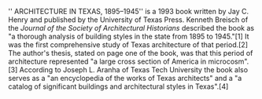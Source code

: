 '' ARCHITECTURE IN TEXAS, 1895–1945'' is a 1993 book written by Jay C. Henry and published by the University of Texas Press. Kenneth Breisch of the _Journal of the Society of Architectural Historians_ described the book as "a thorough analysis of building styles in the state from 1895 to 1945."[1] It was the first comprehensive study of Texas architecture of that period.[2] The author's thesis, stated on page one of the book, was that this period of architecture represented "a large cross section of America in microcosm".[3] According to Joseph L. Aranha of Texas Tech University the book also serves as a "an encyclopedia of the works of Texas architects" and a "a catalog of significant buildings and architectural styles in Texas".[4]
